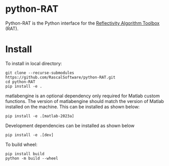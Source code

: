 python-RAT
==========
Python-RAT is the Python interface for the [Reflectivity Algorithm Toolbox](https://github.com/RascalSoftware/RAT) (RAT).

Install
=======
To install in local directory:

    git clone --recurse-submodules https://github.com/RascalSoftware/python-RAT.git
    cd python-RAT
    pip install -e .

matlabengine is an optional dependency only required for Matlab custom functions. The version of matlabengine should match the version of Matlab installed on the machine. This can be installed as shown below:

    pip install -e .[matlab-2023a]

Development dependencies can be installed as shown below

    pip install -e .[dev]

To build wheel:

    pip install build
    python -m build --wheel
